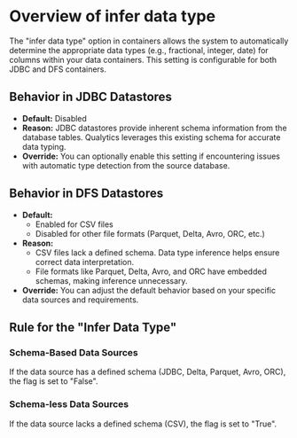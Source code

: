 # Overview of infer data type

The "infer data type" option in containers allows the system to automatically determine the appropriate data types (e.g., fractional, integer, date) for columns within your data containers.  This setting is configurable for both JDBC and DFS containers.

## Behavior in JDBC Datastores

* **Default:** Disabled
* **Reason:** JDBC datastores provide inherent schema information from the database tables. Qualytics leverages this existing schema for accurate data typing. 
* **Override:** You can optionally enable this setting if encountering issues with automatic type detection from the source database.

## Behavior in DFS Datastores

* **Default:** 
    * Enabled for CSV files 
    * Disabled for other file formats (Parquet, Delta, Avro, ORC, etc.)
* **Reason:** 
    * CSV files lack a defined schema. Data type inference helps ensure correct data interpretation.
    * File formats like Parquet, Delta, Avro, and ORC have embedded schemas, making inference unnecessary.
* **Override:** You can adjust the default behavior based on your specific data sources and requirements.

## Rule for the "Infer Data Type" 

### Schema-Based Data Sources

If the data source has a defined schema (JDBC, Delta, Parquet, Avro, ORC), the flag is set to "False".

### Schema-less Data Sources

If the data source lacks a defined schema (CSV), the flag is set to "True".
